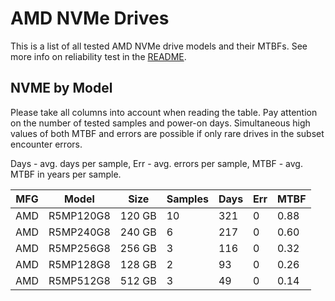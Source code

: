 AMD NVMe Drives
===============

This is a list of all tested AMD NVMe drive models and their MTBFs. See more
info on reliability test in the [README](https://github.com/linuxhw/SMART).

NVME by Model
------------

Please take all columns into account when reading the table. Pay attention on the
number of tested samples and power-on days. Simultaneous high values of both MTBF
and errors are possible if only rare drives in the subset encounter errors.

Days - avg. days per sample,
Err  - avg. errors per sample,
MTBF - avg. MTBF in years per sample.

| MFG       | Model              | Size   | Samples | Days  | Err   | MTBF |
|-----------|--------------------|--------|---------|-------|-------|------|
| AMD       | R5MP120G8          | 120 GB | 10      | 321   | 0     | 0.88   |
| AMD       | R5MP240G8          | 240 GB | 6       | 217   | 0     | 0.60   |
| AMD       | R5MP256G8          | 256 GB | 3       | 116   | 0     | 0.32   |
| AMD       | R5MP128G8          | 128 GB | 2       | 93    | 0     | 0.26   |
| AMD       | R5MP512G8          | 512 GB | 3       | 49    | 0     | 0.14   |
